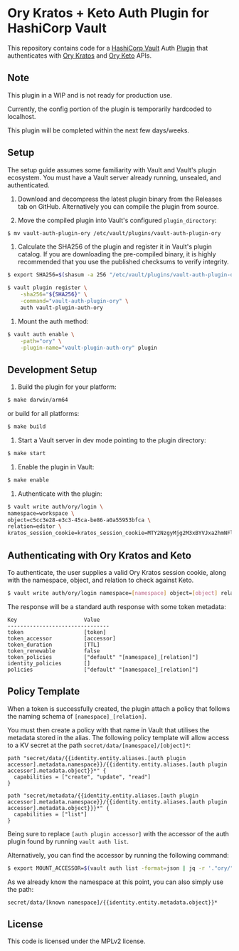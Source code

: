 # Ory Kratos + Keto Auth Plugin for HashiCorp Vault

This repository contains code for a [HashiCorp Vault](https://github.com/hashicorp/vault) Auth [Plugin](https://developer.hashicorp.com/vault/docs/plugins) that authenticates with [Ory Kratos](https://github.com/ory/kratos) and [Ory Keto](https://github.com/ory/keto) APIs.

## Note

This plugin in a WIP and is not ready for production use.

Currently, the config portion of the plugin is temporarily hardcoded to localhost.

This plugin will be completed within the next few days/weeks.

## Setup

The setup guide assumes some familiarity with Vault and Vault's plugin
ecosystem. You must have a Vault server already running, unsealed, and
authenticated.

1. Download and decompress the latest plugin binary from the Releases tab on
GitHub. Alternatively you can compile the plugin from source.

1. Move the compiled plugin into Vault's configured `plugin_directory`:

  ```sh
  $ mv vault-auth-plugin-ory /etc/vault/plugins/vault-auth-plugin-ory
  ```

1. Calculate the SHA256 of the plugin and register it in Vault's plugin catalog.
If you are downloading the pre-compiled binary, it is highly recommended that
you use the published checksums to verify integrity.

  ```sh
  $ export SHA256=$(shasum -a 256 "/etc/vault/plugins/vault-auth-plugin-ory" | cut -d' ' -f1)

  $ vault plugin register \
      -sha256="${SHA256}" \
      -command="vault-auth-plugin-ory" \
      auth vault-plugin-auth-ory
  ```

1. Mount the auth method:

  ```sh
  $ vault auth enable \
      -path="ory" \
      -plugin-name="vault-plugin-auth-ory" plugin
  ```

## Development Setup

1. Build the plugin for your platform:

  ```sh
  $ make darwin/arm64
  ```

  or build for all platforms:

  ```sh
  $ make build
  ```

1. Start a Vault server in dev mode pointing to the plugin directory:

  ```sh
  $ make start
  ```

1. Enable the plugin in Vault:

  ```sh
  $ make enable
  ```

1. Authenticate with the plugin:

  ```sh
  $ vault write auth/ory/login \
namespace=workspace \
object=c5cc3e28-e3c3-45ca-be86-a0a55953bfca \
relation=editor \
kratos_session_cookie=kratos_session_cookie=MTY2NzgyMjg2M3xBYVJxa2hmNFlOOFAyZnc3U3VidnZKd1A0VmdyWFgyU3ozbUNvRG4zeC1oNU1DS3Z6dkc1ODllTHdua0s5aFdpcW1ZZ0pveVNBVVM3ZXBIRWdQdlJGWXN0aS1iVU5tenVFbUw1WE1QNDRVcms5eWZZRk52R3dOdTJKLVcxYVlFWFU4ajNFUmc0bnc9PXyq29KzMQjNDdZLeJAuNLUBeU1g1-iD7l31nahltn4mZg==
  ```

## Authenticating with Ory Kratos and Keto

To authenticate, the user supplies a valid Ory Kratos session cookie, along with the namespace,
object, and relation to check against Keto.

```sh
$ vault write auth/ory/login namespace=[namespace] object=[object] relation=[relation] kratos_session_cookie=[full kratos_session_cookie=[...] string]
```

The response will be a standard auth response with some token metadata:

```text
Key                     Value
--------------------------------
token                   [token]
token_accessor          [accessor]
token_duration          [TTL]
token_renewable         false
token_policies          ["default" "[namespace]_[relation]"]
identity_policies       []
policies                ["default" "[namespace]_[relation]"]
```

## Policy Template

When a token is successfully created, the plugin attach a policy that follows the naming schema of `[namespace]_[relation]`.

You must then create a policy with that name in Vault that utilises the metadata stored in the alias. The following policy template will allow access to a KV secret at the path `secret/data/[namespace]/[object]*`:

```hcl
path "secret/data/{{identity.entity.aliases.[auth plugin accessor].metadata.namespace}}/{{identity.entity.aliases.[auth plugin accessor].metadata.object}}*" {
  capabilities = ["create", "update", "read"]
}

path "secret/metadata/{{identity.entity.aliases.[auth plugin accessor].metadata.namespace}}/{{identity.entity.aliases.[auth plugin accessor].metadata.object}}}*" {
  capabilities = ["list"]
}
```

Being sure to replace `[auth plugin accessor]` with the accessor of the auth plugin found by running `vault auth list`.

Alternatively, you can find the accessor by running the following command:

```sh
$ export MOUNT_ACCESSOR=$(vault auth list -format=json | jq -r '."ory/".accessor')
```

As we already know the namespace at this point, you can also simply use the path:

`secret/data/[known namespace]/{{identity.entity.metadata.object}}*`

## License

This code is licensed under the MPLv2 license.
